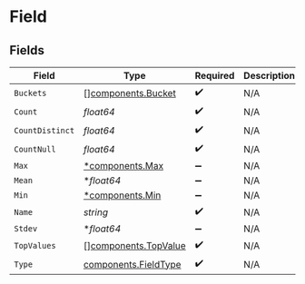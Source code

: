 # Field


## Fields

| Field                                                        | Type                                                         | Required                                                     | Description                                                  |
| ------------------------------------------------------------ | ------------------------------------------------------------ | ------------------------------------------------------------ | ------------------------------------------------------------ |
| `Buckets`                                                    | [][components.Bucket](../../models/components/bucket.md)     | :heavy_check_mark:                                           | N/A                                                          |
| `Count`                                                      | *float64*                                                    | :heavy_check_mark:                                           | N/A                                                          |
| `CountDistinct`                                              | *float64*                                                    | :heavy_check_mark:                                           | N/A                                                          |
| `CountNull`                                                  | *float64*                                                    | :heavy_check_mark:                                           | N/A                                                          |
| `Max`                                                        | [*components.Max](../../models/components/max.md)            | :heavy_minus_sign:                                           | N/A                                                          |
| `Mean`                                                       | **float64*                                                   | :heavy_minus_sign:                                           | N/A                                                          |
| `Min`                                                        | [*components.Min](../../models/components/min.md)            | :heavy_minus_sign:                                           | N/A                                                          |
| `Name`                                                       | *string*                                                     | :heavy_check_mark:                                           | N/A                                                          |
| `Stdev`                                                      | **float64*                                                   | :heavy_minus_sign:                                           | N/A                                                          |
| `TopValues`                                                  | [][components.TopValue](../../models/components/topvalue.md) | :heavy_check_mark:                                           | N/A                                                          |
| `Type`                                                       | [components.FieldType](../../models/components/fieldtype.md) | :heavy_check_mark:                                           | N/A                                                          |